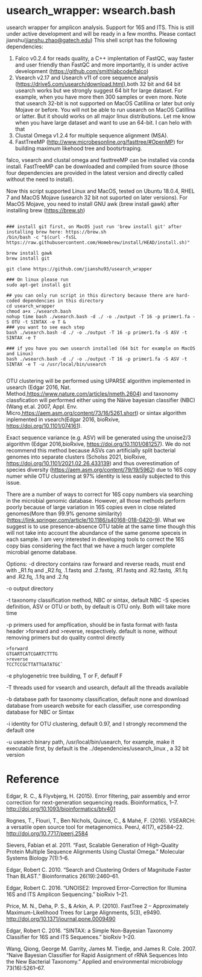 # usearch_wrapper: wsearch.bash
usearch wrapper for amplicon analysis. Support for 16S and ITS. This is still under active development and will be ready in a few months. Please contact jianshu(jianshu.zhao@gatech.edu)
This shell script has the following dependencies:

1. Falco v0.2.4 for reads quality, a C++ implentation of FastQC, way faster and user friendly than FastQC and more importantly, it is under active development (https://github.com/smithlabcode/falco)
2. Vsearch v2.17 and Usearch v11 of core sequence analysis (https://drive5.com/usearch/download.html),both 32 bit and 64 bit usearch works but we strongly suggest 64 bit for large dataset. For example, when you have more then 300 samples or even more. Note that usearch 32-bit is not supported on MacOS Catillina or later but only Mojave or before. You will not be able to run usearch on MacOS Catillina or latter. But it should works on all major linux distributions. Let me know when you have large dataset and want to use an 64-bit. I can helo with that
3. Clustal Omega v1.2.4 for multiple sequence alignment (MSA).
4. FastTreeMP (http://www.microbesonline.org/fasttree/#OpenMP) for building maximum likehood tree and bootsrtraping.

falco, vsearch and clustal omega and fasttreeMP can be installed via conda install. FastTreeMP can be downloaded and compiled from source (those four dependencies are provided in the latest version and directly called without the need to install).

Now this script supported Linux and MacOS, tested on Ubuntu 18.0.4, RHEL 7 and MacOS Mojave (usearch 32 bit not suported on later versions). For MacOS Mojave, you need to install GNU awk (brew install gawk) after installing brew (https://brew.sh)



```

### install git first, on MacOS just run 'brew install git' after installing brew here: https://brew.sh
/bin/bash -c "$(curl -fsSL https://raw.githubusercontent.com/Homebrew/install/HEAD/install.sh)"

brew install gawk
brew install git

git clone https://github.com/jianshu93/usearch_wrapper

### On linux please run 
sudo apt-get install git

## you can only run script in this directory because there are hard-coded dependencies in this directory
cd usearch_wrapper
chmod a+x ./wsearch.bash
nohup time bash ./wsearch.bash -d ./ -o ./output -T 16 -p primer1.fa -S OTU -t SINTAX -e T &
### you want to see each step
bash ./wsearch.bash -d ./ -o ./output -T 16 -p primer1.fa -S ASV -t SINTAX -e T

### if you have you own usearch installed (64 bit for example on MacOS and Linux)
bash ./wsearch.bash -d ./ -o ./output -T 16 -p primer1.fa -S ASV -t SINTAX -e T -u /usr/local/bin/usearch


```


OTU clustering will be performed using UPARSE algorithm implemented in usearch (Edgar 2016, Nat. Method,https://www.nature.com/articles/nmeth.2604) and taxonomy classfication will performed either using the Näive bayesian classifier (NBC) (Wang et.al. 2007, Appl. Env. Micro,https://aem.asm.org/content/73/16/5261.short) or sintax algorithm inplemented in vsearch(Edgar 2016, bioRxive, https://doi.org/10.1101/074161).

Exact sequence variance (e.g. ASV) will be generated using the unoise2/3 algorithm (Edgar 2016,bioRxive, https://doi.org/10.1101/081257). We do not recommend this method because ASVs can artificially split bacterial genomes into separate clusters (Scholss 2021, bioRxive, https://doi.org/10.1101/2021.02.26.433139) and thus overestimation of species diversity (https://aem.asm.org/content/79/19/5962) due to 16S copy numer while OTU clustering at 97% identity is less easily subjected to this issue.

There are a number of ways to correct for 16S copy numbers via searching in the microbial genomic database. However, all those methods perform poorly because of large variation in 16S copies even in close related genomes(More than 99.9% genome similarity) (https://link.springer.com/article/10.1186/s40168-018-0420-9). What we suggest is to use presence-absence OTU table at the same time though this will not take into account the abundance of the same genome speceis in each sample. I am very interested in developing tools to correct the 16S copy bias considering the fact that we have a much larger complete microbial genome database.

Options:
-d directory contains raw forward and reverse reads, must end with _R1.fq and _R2.fq, .1.fastq and .2.fastq, .R1.fastq and .R2.fastq, .R1.fq and .R2.fq, .1.fq and .2.fq

-o output directory

-t taxonomy classification method, NBC or sintax, default NBC -S species definition, ASV or OTU or both, by default is OTU only. Both will take more time

-p primers used for ampflication, should be in fasta format with fasta header >forward and >reverse, respectively. default is none, without removing primers but do quality control directly

```
>forward 
GTGARTCATCGARTCTTTG
>reverse
TCCTCCGCTTATTGATATGC`
```

-e phylogenetric tree building, T or F, defaulf F

-T threads used for vsearch and usearch, default all the threads available

-b database path for taxonomy classification, default none and download database from usearch website for each classifier, use corresponding database for NBC or Sintax

-i identity for OTU clustering, default 0.97, and I strongly recommend the default one

-u usearch binary path, /usr/local/bin/usearch, for example, make it executable first, by default is the ../dependencies/usearch_linux , a 32 bit version

# Reference
Edgar, R. C., & Flyvbjerg, H. (2015). Error filtering, pair assembly and error correction for next-generation sequencing reads. Bioinformatics, 1–7. http://doi.org/10.1093/bioinformatics/btv401

Rognes, T., Flouri, T., Ben Nichols, Quince, C., & Mahé, F. (2016). VSEARCH: a versatile open source tool for metagenomics. PeerJ, 4(17), e2584–22. http://doi.org/10.7717/peerj.2584

Sievers, Fabian et al. 2011. “Fast, Scalable Generation of High-Quality Protein Multiple Sequence Alignments Using Clustal Omega.” Molecular Systems Biology 7(1):1–6. 

Edgar, Robert C. 2010. “Search and Clustering Orders of Magnitude Faster Than BLAST.” Bioinformatics 26(19):2460–61.

Edgar, Robert C. 2016. “UNOISE2: Improved Error-Correction for Illumina 16S and ITS Amplicon Sequencing.” bioRxiv 1–21.

Price, M. N., Deha, P. S., & Arkin, A. P. (2010). FastTree 2 – Approximately Maximum-Likelihood Trees for Large Alignments, 5(3), e9490. http://doi.org/10.1371/journal.pone.0009490

Edgar, Robert C. 2016. “SINTAX: a Simple Non-Bayesian Taxonomy Classifier for 16S and ITS Sequences.” bioRxiv 1–20.

Wang, Qiong, George M. Garrity, James M. Tiedje, and James R. Cole. 2007. “Naive Bayesian Classifier for Rapid Assignment of rRNA Sequences Into the New Bacterial Taxonomy.” Applied and environmental microbiology 73(16):5261–67.

